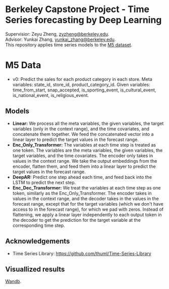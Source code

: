 # Berkeley Capstone Project - Time Series forecasting by Deep Learning
Supervisior: Zeyu Zheng, zyzheng@berkeley.edu. \
Advisor: Yunkai Zhang, yunkai_zhang@berkeley.edu. \
This repository applies time series models to the [M5 dataset](https://www.kaggle.com/competitions/m5-forecasting-accuracy).

# M5 Data
- v0: Predict the sales for each product category in each store.
Meta variables: state_id, store_id, product_category_id.
Given variables: time_from_start, snap_accepted, is_sporting_event, is_cultural_event, is_national_event, is_religious_event.

## Models
- **Linear:** We process all the meta variables, the given variables, the target variables (only in the context range),
and the time covariates, and concatenate them together. We feed the concatenated vector into a linear layer to predict 
the target values in the forecast range.
- **Enc_Only_Transformer:** The variables at each time step is treated as one token. The variables
are the meta variables, the given variables, the target variables, and the time covariates.
The encoder only takes in values in the context range. We take the output embeddings from the encoder,
flatten them, and feed them into a linear layer to predict the target values in the forecast range.
- **DeepAR:** Predict one step ahead each time, and feed back into the LSTM to predict the next step.
- **Enc_Dec_Transformer:** We treat the variables at each time step as one token,
similarly as the Enc_Only_Transformer. The encoder takes in values in the context range, and the decoder
takes in the values in the forecast range, except that for the target variables (which we don't have access to 
in the forecast range), for which we pad with zeros. Instead of flattening, we apply a linear layer 
independently to each output token in the decoder to get the prediction for the target variable at
the corresponding time step.

## Acknowledgements
- Time Series Library: https://github.com/thuml/Time-Series-Library

## Visuallized results
[Wandb](https://wandb.ai/zhimingfan-university-of-california-berkeley/capstone?nw=nwuserzhimingfan).
